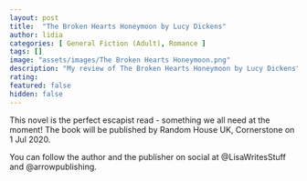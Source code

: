 ```yaml
---
layout: post
title:  "The Broken Hearts Honeymoon by Lucy Dickens"
author: lidia
categories: [ General Fiction (Adult), Romance ]
tags: []
image: "assets/images/The Broken Hearts Honeymoon.png"
description: "My review of The Broken Hearts Honeymoon by Lucy Dickens"
rating: 
featured: false
hidden: false
---
```


This novel is the perfect escapist read - something we all need at the moment!
The book will be published by Random House UK, Cornerstone on 1 Jul 2020. 

You can follow the author and the publisher on social at @LisaWritesStuff and @arrowpublishing.